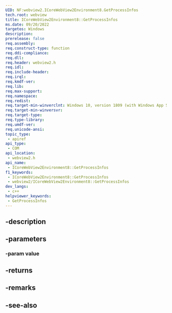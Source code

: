 ```yaml
---
UID: NF:webview2.ICoreWebView2Environment8.GetProcessInfos
tech.root: webview
title: ICoreWebView2Environment8::GetProcessInfos
ms.date: 09/20/2022
targetos: Windows
description: 
prerelease: false
req.assembly: 
req.construct-type: function
req.ddi-compliance: 
req.dll: 
req.header: webview2.h
req.idl: 
req.include-header: 
req.irql: 
req.kmdf-ver: 
req.lib: 
req.max-support: 
req.namespace: 
req.redist: 
req.target-min-winverclnt: Windows 10, version 1809 (with Windows App SDK 1.1 or later)
req.target-min-winversvr: 
req.target-type: 
req.type-library: 
req.umdf-ver: 
req.unicode-ansi: 
topic_type:
 - apiref
api_type:
 - COM
api_location:
 - webview2.h
api_name:
 - ICoreWebView2Environment8::GetProcessInfos
f1_keywords:
 - ICoreWebView2Environment8::GetProcessInfos
 - webview2/ICoreWebView2Environment8::GetProcessInfos
dev_langs:
 - c++
helpviewer_keywords:
 - GetProcessInfos
---
```


## -description

## -parameters

### -param value

## -returns

## -remarks

## -see-also


